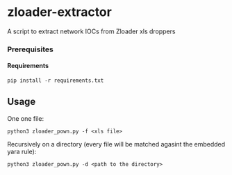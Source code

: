 # zloader-extractor
A script to extract network IOCs from Zloader xls droppers

### Prerequisites
#### Requirements

```
pip install -r requirements.txt
```


## Usage

One one file:

```
python3 zloader_pown.py -f <xls file>
```

Recursively on a directory (every file will be matched agasint the embedded yara rule):

```
python3 zloader_pown.py -d <path to the directory>
```